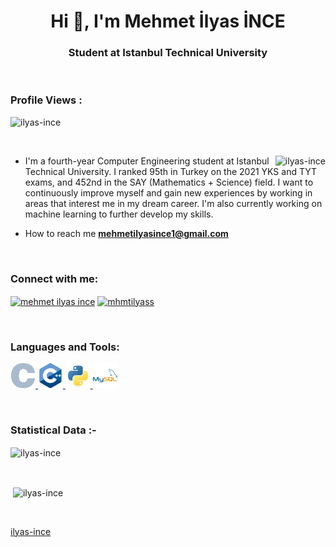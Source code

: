 <h1 align="center">Hi 👋, I'm Mehmet İlyas İNCE</h1>
<h3 align="center">Student at Istanbul Technical University</h3>

<br>

<p align="right"> <h3>Profile Views :</h3> <img src="https://komarev.com/ghpvc/?username=inceilyas&label=Profile%20views&color=0e75b6&style=flat"
    alt="ilyas-ince" /> 
  </p>

<br>

<p><img align="right" src="https://github.com/Adam-pw/Adam-pw/blob/main/animation_500_kxa883sd.gif" alt="ilyas-ince" /></p>


-  I'm a fourth-year Computer Engineering student at Istanbul Technical University. I ranked 95th in Turkey on the 2021 YKS and TYT exams, and 452nd in the SAY (Mathematics + Science) field. I want to continuously improve myself and gain new experiences by working in areas that interest me in my dream career. I'm also currently working on machine learning to further develop my skills.

-  How to reach me **mehmetilyasince1@gmail.com**

<br>

<h3 align="left">Connect with me:</h3>
<p align="left">
  <a href="https://www.linkedin.com/in/mehmetilyasince/" target="blank"><img align="center"
      src="https://raw.githubusercontent.com/rahuldkjain/github-profile-readme-generator/master/src/images/icons/Social/linked-in-alt.svg"
      alt="mehmet ilyas ince" height="30" width="40" /></a>
  <a href="https://www.instagram.com/mhmtilyass/" target="blank"><img align="center"
      src="https://raw.githubusercontent.com/rahuldkjain/github-profile-readme-generator/master/src/images/icons/Social/instagram.svg"
      alt="mhmtilyass" height="30" width="40" /></a>
</p>

<br>

<h3 align="left">Languages and Tools:</h3>
<p align="left">
  <a href="https://www.cprogramming.com/" target="_blank" rel="noreferrer">
    <img src="https://raw.githubusercontent.com/devicons/devicon/master/icons/c/c-original.svg"
      alt="c" width="40" height="40" />
  </a>
  <a href="https://www.w3schools.com/cpp/" target="_blank" rel="noreferrer">
    <img src="https://raw.githubusercontent.com/devicons/devicon/master/icons/cplusplus/cplusplus-original.svg"
      alt="cplusplus" width="40" height="40" />
  </a>
  <a href="https://www.python.org" target="_blank" rel="noreferrer">
    <img src="https://raw.githubusercontent.com/devicons/devicon/master/icons/python/python-original.svg"
      alt="python" width="40" height="40" />
  </a>
  <a href="https://www.mysql.com/" target="_blank" rel="noreferrer">
    <img src="https://raw.githubusercontent.com/devicons/devicon/master/icons/mysql/mysql-original-wordmark.svg"
      alt="mysql" width="40" height="40" />
  </a>
</p>


<br>

<h3>Statistical Data :-</h3>
<p><img align="center"
    src="https://github-readme-stats.vercel.app/api/top-langs?username=inceilyas&show_icons=true&locale=en&bg_color=0d1117&text_color=ffffff&layout=compact"
    alt="ilyas-ince" 
    bg_color=#808080/></p>

<br>

<p>&nbsp;<img align="center" src="https://github-readme-stats.vercel.app/api?username=inceilyas&show_icons=true&locale=en&bg_color=0d1117&text_color=ffffff&repo=convoychat"
    alt="ilyas-ince" /></p>

<br>


[ilyas-ince](https://github.com/inceilyas)
